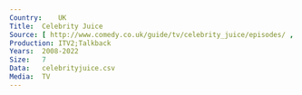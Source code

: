 ```yaml
---
Country:	UK
Title:	Celebrity Juice
Source:	[ http://www.comedy.co.uk/guide/tv/celebrity_juice/episodes/ , http://www.lovegraphs.com/random/gender-equality/film-tv/panel-shows.html ]
Production:	ITV2;Talkback
Years:	2008-2022
Size:	7
Data:	celebrityjuice.csv
Media:	TV
---
```

